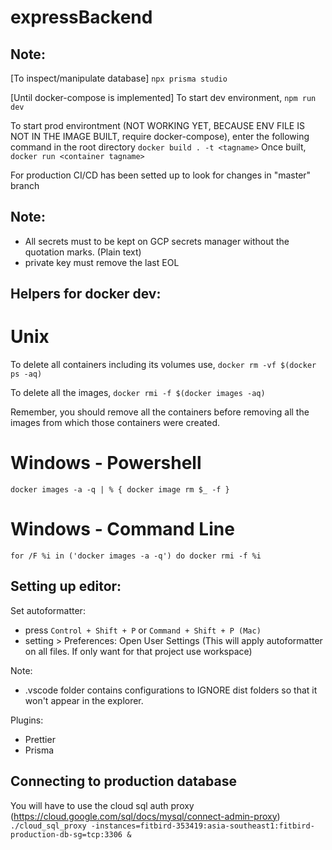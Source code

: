 # expressBackend

## Note:

[To inspect/manipulate database]
`npx prisma studio`

[Until docker-compose is implemented]
To start dev environment,
`npm run dev`

To start prod environtment (NOT WORKING YET, BECAUSE ENV FILE IS NOT IN THE IMAGE BUILT, require docker-compose),
enter the following command in the root directory
`docker build . -t <tagname>`
Once built,
`docker run <container tagname>`

For production CI/CD has been setted up to look for changes in "master" branch

## Note:

- All secrets must to be kept on GCP secrets manager without the quotation marks. (Plain text)
- private key must remove the last EOL

## Helpers for docker dev:

# Unix

To delete all containers including its volumes use,
`docker rm -vf $(docker ps -aq)`

To delete all the images,
`docker rmi -f $(docker images -aq)`

Remember, you should remove all the containers before removing all the images from which those containers were created.

# Windows - Powershell

`docker images -a -q | % { docker image rm $_ -f }`

# Windows - Command Line

`for /F %i in ('docker images -a -q') do docker rmi -f %i`

## Setting up editor:

Set autoformatter:

- press `Control + Shift + P` or `Command + Shift + P (Mac)`
- setting > Preferences: Open User Settings
  (This will apply autoformatter on all files. If only want for that project use workspace)

Note:

- .vscode folder contains configurations to IGNORE dist folders so that it won't appear in the explorer.

Plugins:

- Prettier
- Prisma

## Connecting to production database

You will have to use the cloud sql auth proxy (https://cloud.google.com/sql/docs/mysql/connect-admin-proxy)
`./cloud_sql_proxy -instances=fitbird-353419:asia-southeast1:fitbird-production-db-sg=tcp:3306 &`
